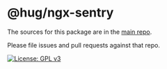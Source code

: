 @hug/ngx-sentry
=======

The sources for this package are in the [main repo](https://github.com/DSI-HUG/ngx-sentry).

Please file issues and pull requests against that repo.

[![License: GPL v3](https://img.shields.io/badge/License-GPLv3-blue.svg)](https://www.gnu.org/licenses/gpl-3.0)
